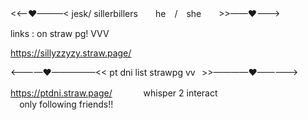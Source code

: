 

<<——♥———< jesk/ sillerbillers　　he　/　she　　>>——♥———>

links : on straw pg! VVV

https://sillyzzyzy.straw.page/

<————♥—————<< pt dni list strawpg vv⠀>>————♥—————>

https://ptdni.straw.page/
　　　
whisper 2 interact  
 ⠀
only following friends!! 


